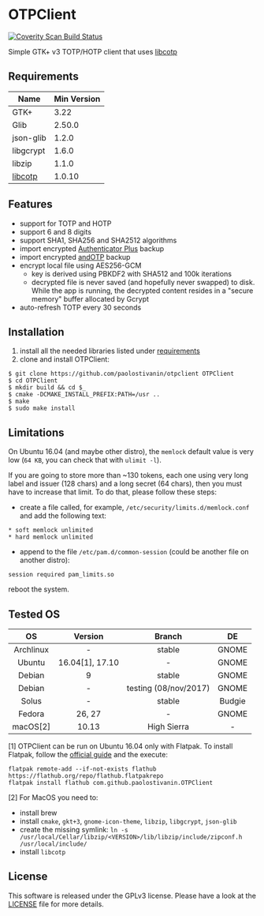 # OTPClient
<a href="https://scan.coverity.com/projects/paolostivanin-otpclient">
  <img alt="Coverity Scan Build Status"
       src="https://scan.coverity.com/projects/12749/badge.svg"/>
</a>

Simple GTK+ v3 TOTP/HOTP client that uses [libcotp](https://github.com/paolostivanin/libcotp)

## Requirements
|Name|Min Version|
|----|-----------|
|GTK+|3.22|
|Glib|2.50.0|
|json-glib|1.2.0|
|libgcrypt|1.6.0|
|libzip|1.1.0|
|[libcotp](https://github.com/paolostivanin/libcotp)|1.0.10|

## Features
- support for TOTP and HOTP
- support 6 and 8 digits
- support SHA1, SHA256 and SHA2512 algorithms
- import encrypted [Authenticator Plus](https://www.authenticatorplus.com/) backup
- import encrypted [andOTP](https://github.com/flocke/andOTP) backup
- encrypt local file using AES256-GCM
  - key is derived using PBKDF2 with SHA512 and 100k iterations
  - decrypted file is never saved (and hopefully never swapped) to disk. While the app is running, the decrypted content resides in a "secure memory" buffer allocated by Gcrypt 
- auto-refresh TOTP every 30 seconds

## Installation
1. install all the needed libraries listed under [requirements](#requirements)
2. clone and install OTPClient:
```
$ git clone https://github.com/paolostivanin/otpclient OTPClient
$ cd OTPClient
$ mkdir build && cd $_
$ cmake -DCMAKE_INSTALL_PREFIX:PATH=/usr ..
$ make
$ sudo make install
```

## Limitations
On Ubuntu 16.04 (and maybe other distro), the `memlock` default value is very low (`64 KB`, you can check that with `ulimit -l`).

If you are going to store more than ~130 tokens, each one using very long label and issuer (128 chars) and a long secret (64 chars), then you must have to increase that limit.
To do that, please follow these steps:
* create a file called, for example, `/etc/security/limits.d/memlock.conf` and add the following text:
```
* soft memlock unlimited
* hard memlock unlimited
```
* append to the file `/etc/pam.d/common-session` (could be another file on another distro):
```
session required pam_limits.so
```
reboot the system.

## Tested OS

|OS|Version|Branch|DE|
|:-:|:----:|:----:|:-:|
|Archlinux|-|stable|GNOME|
|Ubuntu|16.04[1], 17.10|-|GNOME|
|Debian|9|stable|GNOME|
|Debian|-|testing (08/nov/2017)|GNOME|
|Solus|-|stable|Budgie|
|Fedora|26, 27|-|GNOME|
|macOS[2]|10.13|High Sierra|-|

[1] OTPClient can be run on Ubuntu 16.04 only with Flatpak. To install Flatpak, follow the [official guide](https://flatpak.org/getting.html) and the execute:
```
flatpak remote-add --if-not-exists flathub https://flathub.org/repo/flathub.flatpakrepo
flatpak install flathub com.github.paolostivanin.OTPClient
```

[2] For MacOS you need to:
- install brew
- install `cmake`, `gkt+3`, `gnome-icon-theme`, `libzip`, `libgcrypt`, `json-glib`
- create the missing symlink: `ln -s /usr/local/Cellar/libzip/<VERSION>/lib/libzip/include/zipconf.h /usr/local/include/`
- install `libcotp`
 
## License
This software is released under the GPLv3 license. Please have a look at the [LICENSE](LICENSE) file for more details.
 
